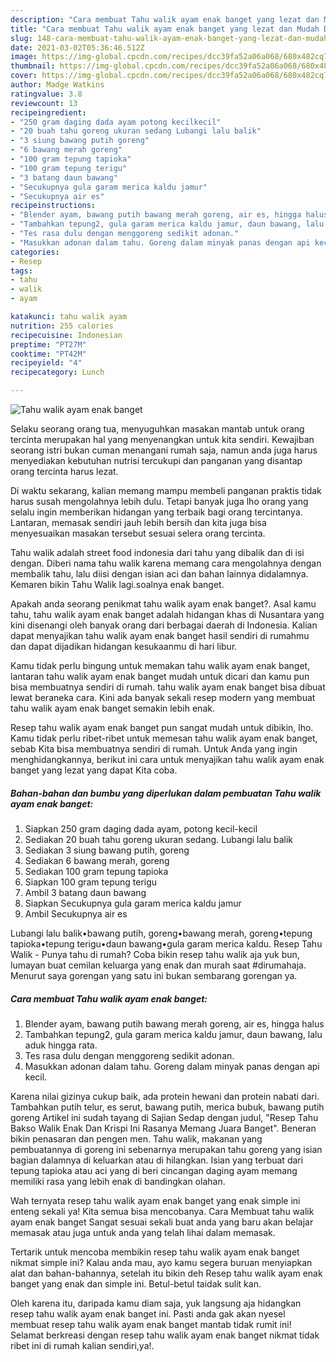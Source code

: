 ```yaml
---
description: "Cara membuat Tahu walik ayam enak banget yang lezat dan Mudah Dibuat"
title: "Cara membuat Tahu walik ayam enak banget yang lezat dan Mudah Dibuat"
slug: 148-cara-membuat-tahu-walik-ayam-enak-banget-yang-lezat-dan-mudah-dibuat
date: 2021-03-02T05:36:46.512Z
image: https://img-global.cpcdn.com/recipes/dcc39fa52a06a068/680x482cq70/tahu-walik-ayam-enak-banget-foto-resep-utama.jpg
thumbnail: https://img-global.cpcdn.com/recipes/dcc39fa52a06a068/680x482cq70/tahu-walik-ayam-enak-banget-foto-resep-utama.jpg
cover: https://img-global.cpcdn.com/recipes/dcc39fa52a06a068/680x482cq70/tahu-walik-ayam-enak-banget-foto-resep-utama.jpg
author: Madge Watkins
ratingvalue: 3.8
reviewcount: 13
recipeingredient:
- "250 gram daging dada ayam potong kecilkecil"
- "20 buah tahu goreng ukuran sedang Lubangi lalu balik"
- "3 siung bawang putih goreng"
- "6 bawang merah goreng"
- "100 gram tepung tapioka"
- "100 gram tepung terigu"
- "3 batang daun bawang"
- "Secukupnya gula garam merica kaldu jamur"
- "Secukupnya air es"
recipeinstructions:
- "Blender ayam, bawang putih bawang merah goreng, air es, hingga halus"
- "Tambahkan tepung2, gula garam merica kaldu jamur, daun bawang, lalu aduk hingga rata."
- "Tes rasa dulu dengan menggoreng sedikit adonan."
- "Masukkan adonan dalam tahu. Goreng dalam minyak panas dengan api kecil."
categories:
- Resep
tags:
- tahu
- walik
- ayam

katakunci: tahu walik ayam 
nutrition: 255 calories
recipecuisine: Indonesian
preptime: "PT27M"
cooktime: "PT42M"
recipeyield: "4"
recipecategory: Lunch

---
```



![Tahu walik ayam enak banget](https://img-global.cpcdn.com/recipes/dcc39fa52a06a068/680x482cq70/tahu-walik-ayam-enak-banget-foto-resep-utama.jpg)

Selaku seorang orang tua, menyuguhkan masakan mantab untuk orang tercinta merupakan hal yang menyenangkan untuk kita sendiri. Kewajiban seorang istri bukan cuman menangani rumah saja, namun anda juga harus menyediakan kebutuhan nutrisi tercukupi dan panganan yang disantap orang tercinta harus lezat.

Di waktu  sekarang, kalian memang mampu membeli panganan praktis tidak harus susah mengolahnya lebih dulu. Tetapi banyak juga lho orang yang selalu ingin memberikan hidangan yang terbaik bagi orang tercintanya. Lantaran, memasak sendiri jauh lebih bersih dan kita juga bisa menyesuaikan masakan tersebut sesuai selera orang tercinta. 

Tahu walik adalah street food indonesia dari tahu yang dibalik dan di isi dengan. Diberi nama tahu walik karena memang cara mengolahnya dengan membalik tahu, lalu diisi dengan isian aci dan bahan lainnya didalamnya. Kemaren bikin Tahu Walik lagi.soalnya enak banget.

Apakah anda seorang penikmat tahu walik ayam enak banget?. Asal kamu tahu, tahu walik ayam enak banget adalah hidangan khas di Nusantara yang kini disenangi oleh banyak orang dari berbagai daerah di Indonesia. Kalian dapat menyajikan tahu walik ayam enak banget hasil sendiri di rumahmu dan dapat dijadikan hidangan kesukaanmu di hari libur.

Kamu tidak perlu bingung untuk memakan tahu walik ayam enak banget, lantaran tahu walik ayam enak banget mudah untuk dicari dan kamu pun bisa membuatnya sendiri di rumah. tahu walik ayam enak banget bisa dibuat lewat beraneka cara. Kini ada banyak sekali resep modern yang membuat tahu walik ayam enak banget semakin lebih enak.

Resep tahu walik ayam enak banget pun sangat mudah untuk dibikin, lho. Kamu tidak perlu ribet-ribet untuk memesan tahu walik ayam enak banget, sebab Kita bisa membuatnya sendiri di rumah. Untuk Anda yang ingin menghidangkannya, berikut ini cara untuk menyajikan tahu walik ayam enak banget yang lezat yang dapat Kita coba.

<!--inarticleads1-->

##### Bahan-bahan dan bumbu yang diperlukan dalam pembuatan Tahu walik ayam enak banget:

1. Siapkan 250 gram daging dada ayam, potong kecil-kecil
1. Sediakan 20 buah tahu goreng ukuran sedang. Lubangi lalu balik
1. Sediakan 3 siung bawang putih, goreng
1. Sediakan 6 bawang merah, goreng
1. Sediakan 100 gram tepung tapioka
1. Siapkan 100 gram tepung terigu
1. Ambil 3 batang daun bawang
1. Siapkan Secukupnya gula garam merica kaldu jamur
1. Ambil Secukupnya air es


Lubangi lalu balik•bawang putih, goreng•bawang merah, goreng•tepung tapioka•tepung terigu•daun bawang•gula garam merica kaldu. Resep Tahu Walik - Punya tahu di rumah? Coba bikin resep tahu walik aja yuk bun, lumayan buat cemilan keluarga yang enak dan murah saat #dirumahaja. Menurut saya gorengan yang satu ini bukan sembarang gorengan ya. 

<!--inarticleads2-->

##### Cara membuat Tahu walik ayam enak banget:

1. Blender ayam, bawang putih bawang merah goreng, air es, hingga halus
1. Tambahkan tepung2, gula garam merica kaldu jamur, daun bawang, lalu aduk hingga rata.
1. Tes rasa dulu dengan menggoreng sedikit adonan.
1. Masukkan adonan dalam tahu. Goreng dalam minyak panas dengan api kecil.


Karena nilai gizinya cukup baik, ada protein hewani dan protein nabati dari. Tambahkan putih telur, es serut, bawang putih, merica bubuk, bawang putih goreng Artikel ini sudah tayang di Sajian Sedap dengan judul, &#34;Resep Tahu Bakso Walik Enak Dan Krispi Ini Rasanya Memang Juara Banget&#34;. Beneran bikin penasaran dan pengen men. Tahu walik, makanan yang pembuatannya di goreng ini sebenarnya merupakan tahu goreng yang isian bagian dalamnya di keluarkan atau di hilangkan. Isian yang terbuat dari tepung tapioka atau aci yang di beri cincangan daging ayam memang memiliki rasa yang lebih enak di bandingkan olahan. 

Wah ternyata resep tahu walik ayam enak banget yang enak simple ini enteng sekali ya! Kita semua bisa mencobanya. Cara Membuat tahu walik ayam enak banget Sangat sesuai sekali buat anda yang baru akan belajar memasak atau juga untuk anda yang telah lihai dalam memasak.

Tertarik untuk mencoba membikin resep tahu walik ayam enak banget nikmat simple ini? Kalau anda mau, ayo kamu segera buruan menyiapkan alat dan bahan-bahannya, setelah itu bikin deh Resep tahu walik ayam enak banget yang enak dan simple ini. Betul-betul taidak sulit kan. 

Oleh karena itu, daripada kamu diam saja, yuk langsung aja hidangkan resep tahu walik ayam enak banget ini. Pasti anda gak akan nyesel membuat resep tahu walik ayam enak banget mantab tidak rumit ini! Selamat berkreasi dengan resep tahu walik ayam enak banget nikmat tidak ribet ini di rumah kalian sendiri,ya!.

